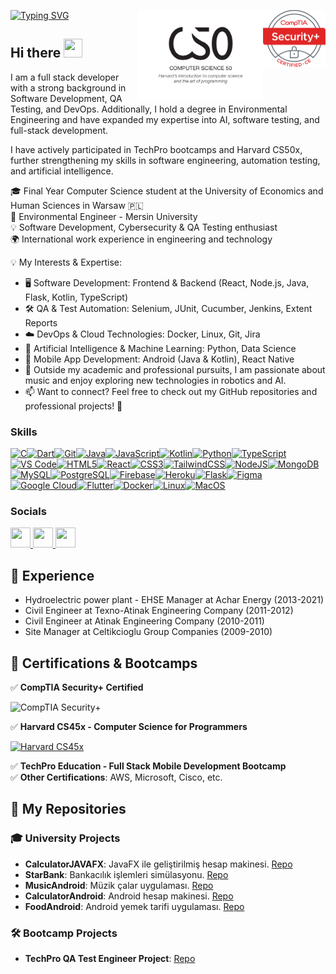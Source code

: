 [![Typing SVG](https://readme-typing-svg.demolab.com?font=Fira+Code&weight=600&size=35&duration=2000&pause=1000&color=1E88E5&multiline=true&width=435&height=100&lines=%24whoami;Bu%C4%9Fra+Han)](https://git.io/typing-svg) 
<img src="https://github.com/hanbugra82/hanbugra82/blob/main/SecurityPlus%20Logo%20Certified%20CE.png" width="100" align="right">
<img src="https://github.com/hanbugra82/hanbugra82/blob/main/CS50-logo.jpg" width="200" align="right">

## Hi there <img src="https://user-images.githubusercontent.com/18350557/176309783-0785949b-9127-417c-8b55-ab5a4333674e.gif" width="30" height="30">

I am a full stack developer with a strong background in Software Development, QA Testing, and DevOps. Additionally, I hold a degree in Environmental Engineering and have expanded my expertise into AI, software testing, and full-stack development.

I have actively participated in TechPro bootcamps and Harvard CS50x, further strengthening my skills in software engineering, automation testing, and artificial intelligence.

🎓 Final Year Computer Science student at the University of Economics and Human Sciences in Warsaw 🇵🇱  
🌱 Environmental Engineer - Mersin University  
💡 Software Development, Cybersecurity & QA Testing enthusiast  
🌍 International work experience in engineering and technology  

💡 My Interests & Expertise:

- 🖥️ Software Development: Frontend & Backend (React, Node.js, Java, Flask, Kotlin, TypeScript)
- 🛠️ QA & Test Automation: Selenium, JUnit, Cucumber, Jenkins, Extent Reports
- ☁️ DevOps & Cloud Technologies: Docker, Linux, Git, Jira
- 🤖 Artificial Intelligence & Machine Learning: Python, Data Science
- 📱 Mobile App Development: Android (Java & Kotlin), React Native
- 🎻 Outside my academic and professional pursuits, I am passionate about music and enjoy exploring new technologies in robotics and AI.
- 📫 Want to connect? Feel free to check out my GitHub repositories and professional projects! 🚀

### Skills

<p align="left">
<a href="https://docs.microsoft.com/en-us/cpp/?view=msvc-170" target="_blank" rel="noreferrer"><img src="https://raw.githubusercontent.com/danielcranney/readme-generator/main/public/icons/skills/c-colored.svg" width="36" height="36" alt="C" /></a><a href="https://dart.dev/" target="_blank" rel="noreferrer"><img src="https://raw.githubusercontent.com/danielcranney/readme-generator/main/public/icons/skills/dart-colored.svg" width="36" height="36" alt="Dart" /></a><a href="https://git-scm.com/" target="_blank" rel="noreferrer"><img src="https://raw.githubusercontent.com/danielcranney/readme-generator/main/public/icons/skills/git-colored.svg" width="36" height="36" alt="Git" /></a><a href="https://www.oracle.com/java/" target="_blank" rel="noreferrer"><img src="https://raw.githubusercontent.com/danielcranney/readme-generator/main/public/icons/skills/java-colored.svg" width="36" height="36" alt="Java" /></a><a href="https://developer.mozilla.org/en-US/docs/Web/JavaScript" target="_blank" rel="noreferrer"><img src="https://raw.githubusercontent.com/danielcranney/readme-generator/main/public/icons/skills/javascript-colored.svg" width="36" height="36" alt="JavaScript" /></a><a href="https://kotlinlang.org/" target="_blank" rel="noreferrer"><img src="https://raw.githubusercontent.com/danielcranney/readme-generator/main/public/icons/skills/kotlin-colored.svg" width="36" height="36" alt="Kotlin" /></a><a href="https://www.python.org/" target="_blank" rel="noreferrer"><img src="https://raw.githubusercontent.com/danielcranney/readme-generator/main/public/icons/skills/python-colored.svg" width="36" height="36" alt="Python" /></a><a href="https://www.typescriptlang.org/" target="_blank" rel="noreferrer"><img src="https://raw.githubusercontent.com/danielcranney/readme-generator/main/public/icons/skills/typescript-colored.svg" width="36" height="36" alt="TypeScript" /></a><a href="https://code.visualstudio.com/" target="_blank" rel="noreferrer"><img src="https://raw.githubusercontent.com/danielcranney/readme-generator/main/public/icons/skills/visualstudiocode.svg" width="36" height="36" alt="VS Code" /></a><a href="https://developer.mozilla.org/en-US/docs/Glossary/HTML5" target="_blank" rel="noreferrer"><img src="https://raw.githubusercontent.com/danielcranney/readme-generator/main/public/icons/skills/html5-colored.svg" width="36" height="36" alt="HTML5" /></a><a href="https://reactjs.org/" target="_blank" rel="noreferrer"><img src="https://raw.githubusercontent.com/danielcranney/readme-generator/main/public/icons/skills/react-colored.svg" width="36" height="36" alt="React" /></a><a href="https://www.w3.org/TR/CSS/#css" target="_blank" rel="noreferrer"><img src="https://raw.githubusercontent.com/danielcranney/readme-generator/main/public/icons/skills/css3-colored.svg" width="36" height="36" alt="CSS3" /></a><a href="https://tailwindcss.com/" target="_blank" rel="noreferrer"><img src="https://raw.githubusercontent.com/danielcranney/readme-generator/main/public/icons/skills/tailwindcss-colored.svg" width="36" height="36" alt="TailwindCSS" /></a><a href="https://nodejs.org/en/" target="_blank" rel="noreferrer"><img src="https://raw.githubusercontent.com/danielcranney/readme-generator/main/public/icons/skills/nodejs-colored.svg" width="36" height="36" alt="NodeJS" /></a><a href="https://www.mongodb.com/" target="_blank" rel="noreferrer"><img src="https://raw.githubusercontent.com/danielcranney/readme-generator/main/public/icons/skills/mongodb-colored.svg" width="36" height="36" alt="MongoDB" /></a><a href="https://www.mysql.com/" target="_blank" rel="noreferrer"><img src="https://raw.githubusercontent.com/danielcranney/readme-generator/main/public/icons/skills/mysql-colored.svg" width="36" height="36" alt="MySQL" /></a><a href="https://www.postgresql.org/" target="_blank" rel="noreferrer"><img src="https://raw.githubusercontent.com/danielcranney/readme-generator/main/public/icons/skills/postgresql-colored.svg" width="36" height="36" alt="PostgreSQL" /></a><a href="https://firebase.google.com/" target="_blank" rel="noreferrer"><img src="https://raw.githubusercontent.com/danielcranney/readme-generator/main/public/icons/skills/firebase-colored.svg" width="36" height="36" alt="Firebase" /></a><a href="https://www.heroku.com/" target="_blank" rel="noreferrer"><img src="https://raw.githubusercontent.com/danielcranney/readme-generator/main/public/icons/skills/heroku-colored.svg" width="36" height="36" alt="Heroku" /></a><a href="https://flask.palletsprojects.com/en/2.0.x/" target="_blank" rel="noreferrer"><img src="https://raw.githubusercontent.com/danielcranney/readme-generator/main/public/icons/skills/flask-colored.svg" width="36" height="36" alt="Flask" /></a><a href="https://www.figma.com/" target="_blank" rel="noreferrer"><img src="https://raw.githubusercontent.com/danielcranney/readme-generator/main/public/icons/skills/figma-colored.svg" width="36" height="36" alt="Figma" /></a><a href="https://cloud.google.com/" target="_blank" rel="noreferrer"><img src="https://raw.githubusercontent.com/danielcranney/readme-generator/main/public/icons/skills/googlecloud-colored.svg" width="36" height="36" alt="Google Cloud" /></a><a href="https://flutter.dev/" target="_blank" rel="noreferrer"><img src="https://raw.githubusercontent.com/danielcranney/readme-generator/main/public/icons/skills/flutter-colored.svg" width="36" height="36" alt="Flutter" /></a><a href="https://www.docker.com/" target="_blank" rel="noreferrer"><img src="https://raw.githubusercontent.com/danielcranney/readme-generator/main/public/icons/skills/docker-colored.svg" width="36" height="36" alt="Docker" /></a><a href="https://www.linux.org" target="_blank" rel="noreferrer"><img src="https://raw.githubusercontent.com/danielcranney/readme-generator/main/public/icons/skills/linux-colored.svg" width="36" height="36" alt="Linux" /></a><a href="https://apple.com" target="_blank" rel="noreferrer"><img src="https://raw.githubusercontent.com/danielcranney/readme-generator/main/public/icons/skills/macos-colored.svg" width="36" height="36" alt="MacOS" /></a>
</p>

### Socials

<p align="left"> <a href="https://www.facebook.com/bugra.han.374" target="_blank" rel="noreferrer"> <picture> <source media="(prefers-color-scheme: dark)" srcset="https://raw.githubusercontent.com/danielcranney/readme-generator/main/public/icons/socials/facebook-dark.svg" /> <source media="(prefers-color-scheme: light)" srcset="https://raw.githubusercontent.com/danielcranney/readme-generator/main/public/icons/socials/facebook.svg" /> <img src="https://raw.githubusercontent.com/danielcranney/readme-generator/main/public/icons/socials/facebook.svg" width="32" height="32" /> </picture> </a> <a href="https://www.github.com/hanbugra82" target="_blank" rel="noreferrer"> <picture> <source media="(prefers-color-scheme: dark)" srcset="https://raw.githubusercontent.com/danielcranney/readme-generator/main/public/icons/socials/github-dark.svg" /> <source media="(prefers-color-scheme: light)" srcset="https://raw.githubusercontent.com/danielcranney/readme-generator/main/public/icons/socials/github.svg" /> <img src="https://raw.githubusercontent.com/danielcranney/readme-generator/main/public/icons/socials/github.svg" width="32" height="32" /> </picture> </a> <a href="https://www.youtube.com/@cemakyol2395" target="_blank" rel="noreferrer"> <picture> <source media="(prefers-color-scheme: dark)" srcset="https://raw.githubusercontent.com/danielcranney/readme-generator/main/public/icons/socials/youtube-dark.svg" /> <source media="(prefers-color-scheme: light)" srcset="https://raw.githubusercontent.com/danielcranney/readme-generator/main/public/icons/socials/youtube.svg" /> <img src="https://raw.githubusercontent.com/danielcranney/readme-generator/main/public/icons/socials/youtube.svg" width="32" height="32" /> </picture> </a></p>


## 📜 Experience  
- Hydroelectric power plant - EHSE Manager at Achar Energy (2013-2021)  
- Civil Engineer at Texno-Atinak Engineering Company (2011-2012)  
- Civil Engineer at Atinak Engineering Company (2010-2011)  
- Site Manager at Celtikcioglu Group Companies (2009-2010)  

## 🎯 Certifications & Bootcamps  
✅ **CompTIA Security+ Certified**  
<p>
  <img src="https://raw.githubusercontent.com/hanbugra82/hanbugra82/main/securityplus-badge.png" width="145" alt="CompTIA Security+">
</p>

✅ **Harvard CS45x - Computer Science for Programmers**  
<p>
  <a href="https://cs45.harvard.edu/certificates/fc311192-c7b6-4a5b-9721-dd5d7db4ed2c">
    <img src="https://cs45.harvard.edu/certificates/fc311192-c7b6-4a5b-9721-dd5d7db4ed2c/badge" width="145" alt="Harvard CS45x">
  </a>
</p>

✅ **TechPro Education - Full Stack Mobile Development Bootcamp**  
✅ **Other Certifications**: AWS, Microsoft, Cisco, etc.  

## 📂 My Repositories  
### 🎓 University Projects  
- **CalculatorJAVAFX**: JavaFX ile geliştirilmiş hesap makinesi. [Repo](https://github.com/bugra-university/calculatorJAVAFX)
- **StarBank**: Bankacılık işlemleri simülasyonu. [Repo](https://github.com/bugra-university/starBank)
- **MusicAndroid**: Müzik çalar uygulaması. [Repo](https://github.com/bugra-university/musicAndroid)  
- **CalculatorAndroid**: Android hesap makinesi. [Repo](https://github.com/bugra-university/calculatorAndroid)    
- **FoodAndroid**: Android yemek tarifi uygulaması. [Repo](https://github.com/bugra-university/foodAndroid)  

### 🛠️ Bootcamp Projects  
- **TechPro QA Test Engineer Project**: [Repo](https://github.com/bugra-bootcamps/bugra-techPro171)  
